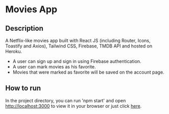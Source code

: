 # Movies App

## Description

A Netflix-like movies app built with React JS (including Router, Icons, Toastify and Axios), Tailwind CSS, Firebase, TMDB API and hosted on Heroku.

- A user can sign up and sign in using Firebase authentication.
- A user can mark movies as his favorite.
- Movies that were marked as favorite will be saved on the account page.

## How to run

In the project directory, you can run 'npm start' and open [http://localhost:3000](http://localhost:3000) to view it in your browser or just click [here](https://movies.mariia.io).
